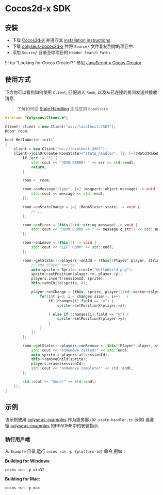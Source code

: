 # Cocos2d-x SDK

## 安裝

- 下载 [Cocos2d-X](http://www.cocos2d-x.org/download) 并遵守其 [installation instructions](https://github.com/cocos2d/cocos2d-x#download-stable-versions).
- 下载 [colyseus-cocos2d-x](https://github.com/colyseus/colyseus-cocos2d-x/archive/master.zip) 并将 `Source/` 文件复制到你的项目中.
- 添加 `Source/` 目录至你项目的 `Header Search Paths`.

!!! tip "Looking for Cocos Creator?"
    参见 [JavaScript » Cocos Creator](/getting-started/javascript-client/#cocos-creator-30).

## 使用方式

下方你可以看到如何使用 `Client`, 匹配进入 `Room`, 以及从已连接的房间发送并接收消息.

> 了解如何從 [State Handling](/state/schema/#client-side-schema-generation) 生成您的 `RoomState`

```cpp
#include "Colyseus/Client.h";

Client* client = new Client("ws://localhost:2567");
Room* room;

bool HelloWorld::init()
{
    client = new Client("ws://localhost:2667");
    client->joinOrCreate<RoomState>("state_handler", {}, [=](MatchMakeError *err, Room<RoomState>* _room) {
        if (err != "") {
            std::cout << "JOIN ERROR! " << err << std::endl;
            return;
        }

        room = _room;

        room->onMessage("type", [=] (msgpack::object message) -> void {
            std::cout << message << std::endl;
        });

        room->onStateChange = [=] (RoomState* state) -> void {
            // ...
        };

        room->onError = [this](std::string message) -> void {
            std::cout << "ROOM ERROR => " << message.c_str() << std::endl;
        };

        room->onLeave = [this]() -> void {
            std::cout << "LEFT ROOM" << std::endl;
        };

        room->getState()->players->onAdd = [this](Player* player, string sessionId) -> void {
            // add player sprite
            auto sprite = Sprite::create("HelloWorld.png");
            sprite->setPosition(player->x, player->y);
            players.insert(sessionId, sprite);
            this->addChild(sprite, 0);

            player->onChange = [this, sprite, player](std::vector<colyseus::schema::DataChange> changes) -> void {
                for(int i=0; i < changes.size(); i++)   {
                    if (changes[i].field == "x") {
                        sprite->setPositionX(player->x);

                    } else if (changes[i].field == "y") {
                        sprite->setPositionY(player->y);
                    }
                }
            };
        };

        room->getState()->players->onRemove = [this](Player* player, string sessionId) -> void {
            std::cout << "onRemove called!" << std::endl;
            auto sprite = players.at(sessionId);
            this->removeChild(sprite);
            players.erase(sessionId);
            std::cout << "onRemove complete!" << std::endl;
        };

        std::cout << "Done!" << std::endl;
    });
}
```

## 示例

该示例使用 [colyseus-examples](https://github.com/colyseus/colyseus-examples) 作为服务器 (`02-state-handler.ts` 示例) 请遵循 [colyseus-examples](https://github.com/colyseus/colyseus-examples) 的README中的安装指示.

### 執行用戶端

从 `Example` 目录,运行 `cocos run -p {platform-id}` 命令,例如：

**Building for Windows:**

```
cocos run -p win32
```

**Building for Mac:**

```
cocos run -p mac
```
